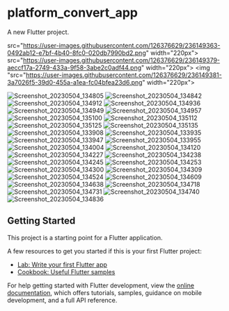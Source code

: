 # platform_convert_app

A new Flutter project.

<img align = "left"> src="https://user-images.githubusercontent.com/126376629/236149363-0492ab12-e7bf-4b40-8fc0-020db7990bd2.png" width="220px">
<img align = "left"> src="https://user-images.githubusercontent.com/126376629/236149379-aeccf17a-2749-433a-9f58-3abe2c0adf44.png" width="220px">
<img "src="https://user-images.githubusercontent.com/126376629/236149381-3a7026f5-39d0-455a-a1ea-fc04bfea23d6.png" width="220px">

![Screenshot_20230504_134805](https://user-images.githubusercontent.com/126376629/236149363-0492ab12-e7bf-4b40-8fc0-020db7990bd2.png)
![Screenshot_20230504_134842](https://user-images.githubusercontent.com/126376629/236149379-aeccf17a-2749-433a-9f58-3abe2c0adf44.png)
![Screenshot_20230504_134912](https://user-images.githubusercontent.com/126376629/236149381-3a7026f5-39d0-455a-a1ea-fc04bfea23d6.png)
![Screenshot_20230504_134936](https://user-images.githubusercontent.com/126376629/236149386-991bfd0c-25ac-471b-9d2a-11550b1fcb8c.png)
![Screenshot_20230504_134949](https://user-images.githubusercontent.com/126376629/236149395-088c5d38-37e2-4470-a11b-589ca887c5e0.png)
![Screenshot_20230504_134957](https://user-images.githubusercontent.com/126376629/236149406-195bc46a-d87e-4699-83e5-39ad267b23ce.png)
![Screenshot_20230504_135100](https://user-images.githubusercontent.com/126376629/236149456-c216f8a0-0add-47fe-93b7-8a9bcaf0f417.png)
![Screenshot_20230504_135112](https://user-images.githubusercontent.com/126376629/236149465-f7366f95-8ffb-430d-955e-c099a3c1b50c.png)
![Screenshot_20230504_135125](https://user-images.githubusercontent.com/126376629/236149475-6f179a1b-d091-42b0-85e4-d512c4bf2045.png)
![Screenshot_20230504_135135](https://user-images.githubusercontent.com/126376629/236149487-7917cb73-bfc7-48a7-973a-c495d95d768c.png)
![Screenshot_20230504_133908](https://user-images.githubusercontent.com/126376629/236149522-22a5a3b6-04b0-47f6-aa7a-038394c2bad6.png)
![Screenshot_20230504_133935](https://user-images.githubusercontent.com/126376629/236149529-02531834-941a-4932-bdd4-cc5177c38ead.png)
![Screenshot_20230504_133947](https://user-images.githubusercontent.com/126376629/236149532-a9d56c7f-ff79-42b1-8acb-7bd0c8c5cd73.png)
![Screenshot_20230504_133955](https://user-images.githubusercontent.com/126376629/236149540-621d205d-daea-4377-b5a8-f0fdbbbc5a83.png)
![Screenshot_20230504_134004](https://user-images.githubusercontent.com/126376629/236149547-dd488372-09f8-4817-9235-3fbd1555958d.png)
![Screenshot_20230504_134120](https://user-images.githubusercontent.com/126376629/236149600-4cad4567-d06d-496f-89be-7bd5a66ae9ea.png)
![Screenshot_20230504_134227](https://user-images.githubusercontent.com/126376629/236149622-1bf30da5-77f9-4c04-b167-c048de2ae7f9.png)
![Screenshot_20230504_134238](https://user-images.githubusercontent.com/126376629/236149627-fed1fb65-9169-4cef-9b5a-1238e9205682.png)
![Screenshot_20230504_134245](https://user-images.githubusercontent.com/126376629/236149630-bcabd3c9-81d3-4554-8bb2-bba37a1d286e.png)
![Screenshot_20230504_134253](https://user-images.githubusercontent.com/126376629/236149636-ea5e685b-b1ac-474d-9230-b12dcfbf3ffc.png)
![Screenshot_20230504_134300](https://user-images.githubusercontent.com/126376629/236149647-d50f67aa-0e12-42e8-bf96-3d991c5bc708.png)
![Screenshot_20230504_134309](https://user-images.githubusercontent.com/126376629/236149651-20aedf60-ce63-4e46-be31-584b406a4098.png)
![Screenshot_20230504_134524](https://user-images.githubusercontent.com/126376629/236149656-6fa66f90-f0fa-4175-ba79-c35771052fc9.png)
![Screenshot_20230504_134609](https://user-images.githubusercontent.com/126376629/236149660-c8bd0d26-2efb-4879-8dae-413d742a63ea.png)
![Screenshot_20230504_134638](https://user-images.githubusercontent.com/126376629/236149665-bfde3069-7ff4-4311-a941-2cb4b8cfa72d.png)
![Screenshot_20230504_134718](https://user-images.githubusercontent.com/126376629/236149673-c3b6d6f8-7048-4246-b557-0c24aecf8745.png)
![Screenshot_20230504_134731](https://user-images.githubusercontent.com/126376629/236149356-8b71779b-adb2-4a62-b3f1-19851beee1bc.png)
![Screenshot_20230504_134740](https://user-images.githubusercontent.com/126376629/236149361-c9b3341e-555e-4967-af83-bd64ae9abd98.png)
![Screenshot_20230504_134836](https://user-images.githubusercontent.com/126376629/236149373-e47421d7-e4e4-4790-862f-d99309bdb861.png)



## Getting Started

This project is a starting point for a Flutter application.

A few resources to get you started if this is your first Flutter project:

- [Lab: Write your first Flutter app](https://docs.flutter.dev/get-started/codelab)
- [Cookbook: Useful Flutter samples](https://docs.flutter.dev/cookbook)

For help getting started with Flutter development, view the
[online documentation](https://docs.flutter.dev/), which offers tutorials,
samples, guidance on mobile development, and a full API reference.
